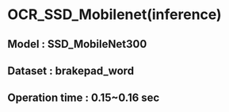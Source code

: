 # OCR_SSD_Mobilenet(inference)
## Model : SSD_MobileNet300
## Dataset : brakepad_word
## Operation time : 0.15~0.16 sec
